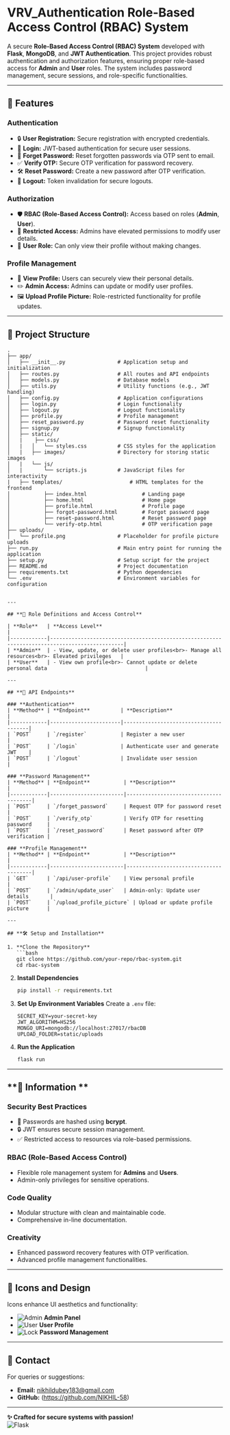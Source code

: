 # **VRV_Authentication Role-Based Access Control (RBAC) System**


A secure **Role-Based Access Control (RBAC) System** developed with **Flask**, **MongoDB**, and **JWT Authentication**. This project provides robust authentication and authorization features, ensuring proper role-based access for **Admin** and **User** roles. The system includes password management, secure sessions, and role-specific functionalities. 

---

## **🚀 Features**

### **Authentication**
- 🔒 **User Registration:** Secure registration with encrypted credentials.
- 🔑 **Login:** JWT-based authentication for secure user sessions.
- 🔄 **Forget Password:** Reset forgotten passwords via OTP sent to email.
- ✅ **Verify OTP:** Secure OTP verification for password recovery.
- 🛠️ **Reset Password:** Create a new password after OTP verification.
- 🚪 **Logout:** Token invalidation for secure logouts.

### **Authorization**
- 🛡️ **RBAC (Role-Based Access Control):** Access based on roles (**Admin**, **User**).
- 🔐 **Restricted Access:** Admins have elevated permissions to modify user details.
- 👤 **User Role:** Can only view their profile without making changes.

### **Profile Management**
- 📄 **View Profile:** Users can securely view their personal details.
- ✏️ **Admin Access:** Admins can update or modify user profiles.
- 🖼️ **Upload Profile Picture:** Role-restricted functionality for profile updates.

---

## **📂 Project Structure**

```plaintext
.
├── app/
│   ├── __init__.py                 # Application setup and initialization
│   ├── routes.py                   # All routes and API endpoints
│   ├── models.py                   # Database models
│   ├── utils.py                    # Utility functions (e.g., JWT handling)
│   ├── config.py                   # Application configurations
│   ├── login.py                    # Login functionality
│   ├── logout.py                   # Logout functionality
│   ├── profile.py                  # Profile management
│   ├── reset_password.py           # Password reset functionality
│   ├── signup.py                   # Signup functionality
│   ├── static/
│   |    ├── css/
│   |   │   └── styles.css          # CSS styles for the application
│   |   ├── images/                 # Directory for storing static images
│   |   └── js/
│   |       └── scripts.js          # JavaScript files for interactivity
|   ├── templates/                      # HTML templates for the frontend
│           ├── index.html                  # Landing page
│           ├── home.html                   # Home page
│           ├── profile.html                # Profile page
│           ├── forgot-password.html        # Forgot password page
│           ├── reset-password.html         # Reset password page
│           └── verify-otp.html             # OTP verification page
├── uploads/
│   └── profile.png                 # Placeholder for profile picture uploads
├── run.py                          # Main entry point for running the application
├── setup.py                        # Setup script for the project
├── README.md                       # Project documentation
├── requirements.txt                # Python dependencies
└── .env                            # Environment variables for configuration


---

## **🔑 Role Definitions and Access Control**

| **Role**   | **Access Level**                                                                             |
|------------|----------------------------------------------------------------------------------------------|
| **Admin**  | - View, update, or delete user profiles<br>- Manage all resources<br>- Elevated privileges   |
| **User**   | - View own profile<br>- Cannot update or delete personal data                                |

---

## **🔗 API Endpoints**

### **Authentication**
| **Method** | **Endpoint**          | **Description**                       |
|------------|-----------------------|---------------------------------------|
| `POST`     | `/register`           | Register a new user                   |
| `POST`     | `/login`              | Authenticate user and generate JWT    |
| `POST`     | `/logout`             | Invalidate user session               |

### **Password Management**
| **Method** | **Endpoint**           | **Description**                       |
|------------|------------------------|---------------------------------------|
| `POST`     | `/forget_password`     | Request OTP for password reset        |
| `POST`     | `/verify_otp`          | Verify OTP for resetting password     |
| `POST`     | `/reset_password`      | Reset password after OTP verification |

### **Profile Management**
| **Method** | **Endpoint**           | **Description**                       |
|------------|------------------------|---------------------------------------|
| `GET`      | `/api/user-profile`    | View personal profile                 |
| `POST`     | `/admin/update_user`   | Admin-only: Update user details       |
| `POST`     | `/upload_profile_picture` | Upload or update profile picture      |

---

## **🛠️ Setup and Installation**

1. **Clone the Repository**
   ```bash
   git clone https://github.com/your-repo/rbac-system.git
   cd rbac-system
   ```

2. **Install Dependencies**
   ```bash
   pip install -r requirements.txt
   ```

3. **Set Up Environment Variables**
   Create a `.env` file:
   ```plaintext
   SECRET_KEY=your-secret-key
   JWT_ALGORITHM=HS256
   MONGO_URI=mongodb://localhost:27017/rbacDB
   UPLOAD_FOLDER=static/uploads
   ```

4. **Run the Application**
   ```bash
   flask run
   ```

---

## **📜 Information **

### **Security Best Practices**
- 🔑 Passwords are hashed using **bcrypt**.
- 🔒 JWT ensures secure session management.
- ✅ Restricted access to resources via role-based permissions.

### **RBAC (Role-Based Access Control)**
- Flexible role management system for **Admins** and **Users**.
- Admin-only privileges for sensitive operations.

### **Code Quality**
- Modular structure with clean and maintainable code.
- Comprehensive in-line documentation.

### **Creativity**
- Enhanced password recovery features with OTP verification.
- Advanced profile management functionalities.

---

## **🎨 Icons and Design**
Icons enhance UI aesthetics and functionality:
- ![Admin](https://img.icons8.com/ios-filled/50/000000/admin-settings-male.png) **Admin Panel**
- ![User](https://img.icons8.com/ios-filled/50/000000/user.png) **User Profile**
- ![Lock](https://img.icons8.com/ios-filled/50/000000/lock.png) **Password Management**

---

## **📧 Contact**

For queries or suggestions:
- **Email:** nikhildubey183@gmail.com
- **GitHub:** (https://github.com/NIKHIL-58)

---

**✨ Crafted for secure systems with passion!**  
![Flask](https://img.icons8.com/ios-filled/50/000000/flask.png)
